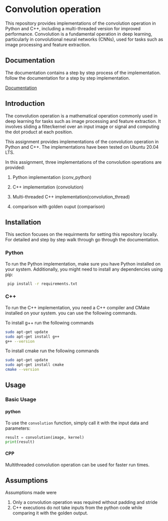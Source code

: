 
# Convolution operation

This repository provides implementations of the convolution operation in Python and C++, including a multi-threaded version for improved performance. Convolution is a fundamental operation in deep learning, particularly in convolutional neural networks (CNNs), used for tasks such as image processing and feature extraction.




## Documentation

The documentation contains a step by step process of the implementation. follow the documentation for a step by step implementation.

[Documentation](https://drive.google.com/file/d/1eDq5N6BxIfc9lv5THws-O-gVtRZVeEZf/view?usp=sharing)


## Introduction
The convolution operation is a mathematical operation commonly used in deep learning for tasks such as image processing and feature extraction. It involves sliding a filter/kernel over an input image or signal and computing the dot product at each position.

This assignment provides implementations of the convolution operation in Python and C++. The implementations have been tested on Ubuntu 20.04 LTS.

In this assignment, three implementations of the convolution operations are provided:

1. Python implementation (conv_python)

2. C++ implementation (convolution)

3. Multi-threaded C++ implementation(convolution_thread)

4. comparison with golden ouput (comparison)


## Installation 

This section focuses on the requirments for setting this repository locally.
For detailed and step by step walk through go through the documentation.

### Python

To run the Python implementation, make sure you have Python installed on your system. Additionally, you might need to install any dependencies using pip:

```bash
 pip install -r requirements.txt
```

### C++

To run the C++ implementation, you need a C++ compiler and CMake installed on your system. you can use the following commands.

To install g++ run the following commands 
```bash
sudo apt-get update
sudo apt-get install g++
g++ --version
```
To install cmake run the following commands
```bash
sudo apt-get update
sudo apt-get install cmake
cmake --version
```




    
## Usage

### Basic Usage
#### python

To use the `convolution` function, simply call it with the input data and parameters:

```python
result = convolution(image, kernel)
print(result)

```

#### CPP
Multithreaded convolution operation can be used for faster run times.


## Assumptions
Assumptions made were
1. Only a convolution operation was required without padding and stride
2. C++ executions do not take inputs from the python code while comparing it with the golden output.
